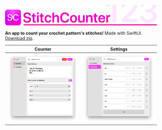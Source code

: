 
[![](Assets/top.png)](https://github.com/aheze/StitchCounter/raw/main/Assets/StitchCounter.zip)

**An app to count your crochet pattern's stitches!** Made with SwiftUI. [Download zip](https://github.com/aheze/StitchCounter/raw/main/Assets/StitchCounter.zip).

Counter | Settings
--- | ---
![](Assets/main.png) | ![](Assets/settings.png)
